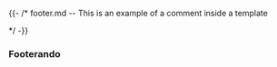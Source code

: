 {{- /*  footer.md -- This is an example of a comment inside a template 
        
*/ -}}

### Footerando

